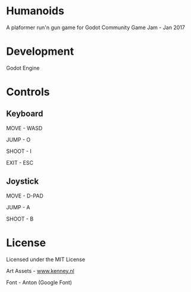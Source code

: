 # Humanoids
A plaformer run'n gun game for Godot Community Game Jam - Jan 2017

# Development
Godot Engine


# Controls
## Keyboard
MOVE - WASD

JUMP - O

SHOOT - I

EXIT - ESC

## Joystick
MOVE - D-PAD

JUMP - A

SHOOT - B

# License
Licensed under the MIT License

Art Assets - www.kenney.nl

Font - Anton (Google Font)
